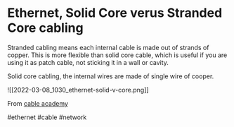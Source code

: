 # Ethernet, Solid Core verus Stranded Core cabling

Stranded cabling means each internal cable is made out of strands of copper. This is more flexible than solid core cable, which is useful if you are using it as patch cable, not sticking it in a wall or cavity.

Solid core cabling, the internal wires are made of single wire of cooper.

![[2022-03-08_1030_ethernet-solid-v-core.png]]

From [cable academy](https://www.truecable.com/blogs/cable-academy/solid-vs-stranded-ethernet-cable)

#ethernet
#cable
#network
